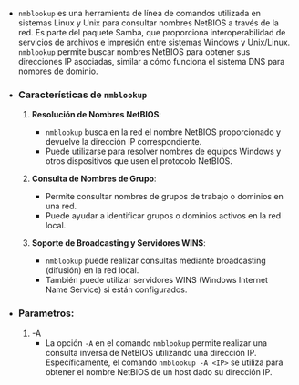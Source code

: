 - `nmblookup` es una herramienta de línea de comandos utilizada en sistemas Linux y Unix para consultar nombres NetBIOS a través de la red. Es parte del paquete Samba, que proporciona interoperabilidad de servicios de archivos e impresión entre sistemas Windows y Unix/Linux. `nmblookup` permite buscar nombres NetBIOS para obtener sus direcciones IP asociadas, similar a cómo funciona el sistema DNS para nombres de dominio.

- ### Características de `nmblookup`
	
	1. **Resolución de Nombres NetBIOS**:
	    
	    - `nmblookup` busca en la red el nombre NetBIOS proporcionado y devuelve la dirección IP correspondiente.
	    - Puede utilizarse para resolver nombres de equipos Windows y otros dispositivos que usen el protocolo NetBIOS.
	2. **Consulta de Nombres de Grupo**:
	    
	    - Permite consultar nombres de grupos de trabajo o dominios en una red.
	    - Puede ayudar a identificar grupos o dominios activos en la red local.
	3. **Soporte de Broadcasting y Servidores WINS**:
	    
	    - `nmblookup` puede realizar consultas mediante broadcasting (difusión) en la red local.
	    - También puede utilizar servidores WINS (Windows Internet Name Service) si están configurados.
- ### Parametros:
	1. -A
		- La opción `-A` en el comando `nmblookup` permite realizar una consulta inversa de NetBIOS utilizando una dirección IP. Específicamente, el comando `nmblookup -A <IP>` se utiliza para obtener el nombre NetBIOS de un host dado su dirección IP.